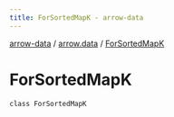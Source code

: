 ```yaml
---
title: ForSortedMapK - arrow-data
---
```


[arrow-data](../index.html) / [arrow.data](index.html) / [ForSortedMapK](./-for-sorted-map-k.html)

# ForSortedMapK

`class ForSortedMapK`